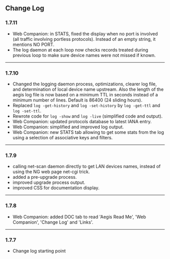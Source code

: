 ## Change Log


### 1.7.11
- Web Companion: in STATS, fixed the display when no port is involved (all traffic involving portless protocols). Instead of an empty string, it mentions NO PORT.
- The log daemon at each loop now checks records treated during previous loop to make sure device names were not missed if known.
---
### 1.7.10
- Changed the logging daemon process, optimizations, clearer log file, and determination of local device name upstream. Also the length of the aegis log file is now based on a minimum TTL in seconds instead of a minimum number of lines. Default is 86400 (24 sliding hours).
- Replaced `log -get-history` and `log -set-history` by `log -get-ttl` and `log -set-ttl`.
- Rewrote code for `log -show` and `log -live` (simplified code and output).
- Web Companion: updated protocols database to latest IANA entry.
- Web Companion: simplified and improved log output.
- Web Companion: new STATS tab allowing to get some stats from the log using a selection of associative keys and filters.
---
### 1.7.9
- calling net-scan daemon directly to get LAN devices names, instead of using the NG web page net-cgi trick.
- added a pre-upgrade process.
- improved upgrade process output.
- improved CSS for documentation display.
---
### 1.7.8
- Web Companion: added DOC tab to read 'Aegis Read Me', 'Web Companion', 'Change Log' and 'Links'.
---
### 1.7.7
- Change log starting point
